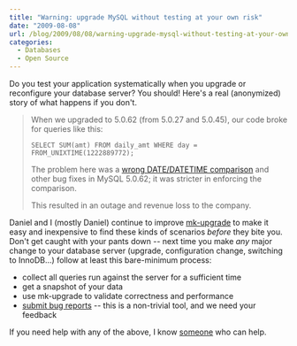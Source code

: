 ```yaml
---
title: "Warning: upgrade MySQL without testing at your own risk"
date: "2009-08-08"
url: /blog/2009/08/08/warning-upgrade-mysql-without-testing-at-your-own-risk/
categories:
  - Databases
  - Open Source
---
```

Do you test your application systematically when you upgrade or reconfigure your database server? You should! Here's a real (anonymized) story of what happens if you don't.

> When we upgraded to 5.0.62 (from 5.0.27 and 5.0.45), our code broke for queries like this:
> 
> `SELECT SUM(amt) FROM daily_amt
WHERE day = FROM_UNIXTIME(1222889772);`
> 
> The problem here was a [wrong DATE/DATETIME comparison](http://bugs.mysql.com/bug.php?id=27590) and other bug fixes in MySQL 5.0.62; it was stricter in enforcing the comparison.
> 
> This resulted in an outage and revenue loss to the company.

Daniel and I (mostly Daniel) continue to improve [mk-upgrade](http://code.google.com/p/maatkit/wiki/mk_upgrade) to make it easy and inexpensive to find these kinds of scenarios *before* they bite you. Don't get caught with your pants down -- next time you make *any* major change to your database server (upgrade, configuration change, switching to InnoDB...) follow at least this bare-minimum process:

*   collect all queries run against the server for a sufficient time
*   get a snapshot of your data
*   use mk-upgrade to validate correctness and performance
*   [submit bug reports](http://code.google.com/p/maatkit/issues/list) -- this is a non-trivial tool, and we need your feedback

If you need help with any of the above, I know [someone](http://www.percona.com/services/mysql-database-server-upgrade.html) who can help.


